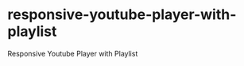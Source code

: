 responsive-youtube-player-with-playlist
=======================================

Responsive Youtube Player with Playlist

